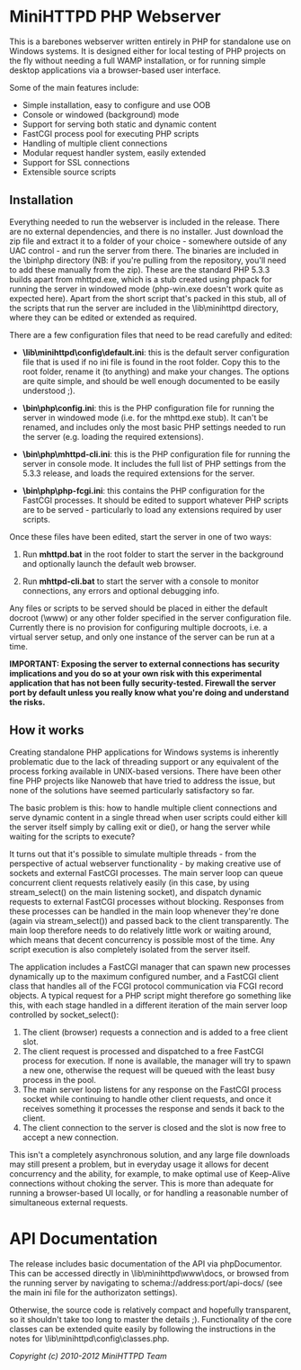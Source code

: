 # MiniHTTPD PHP Webserver 

This is a barebones webserver written entirely in PHP for standalone use on 
Windows systems. It is designed either for local testing of PHP projects on 
the fly without needing a full WAMP installation, or for running simple 
desktop applications via a browser-based user interface. 

Some of the main features include: 

- Simple installation, easy to configure and use OOB
- Console or windowed (background) mode
- Support for serving both static and dynamic content
- FastCGI process pool for executing PHP scripts
- Handling of multiple client connections
- Modular request handler system, easily extended
- Support for SSL connections
- Extensible source scripts 

## Installation 

Everything needed to run the webserver is included in the release. There are 
no external dependencies, and there is no installer. Just download the zip 
file and extract it to a folder of your choice - somewhere outside of any 
UAC control - and run the server from there. The binaries are included in 
the \bin\php directory (NB: if you're pulling from the repository, you'll 
need to add these manually from the zip). These are the standard PHP 5.3.3 
builds apart from mhttpd.exe, which is a stub created using phpack for 
running the server in windowed mode (php-win.exe doesn't work quite as 
expected here). Apart from the short script that's packed in this stub, all 
of the scripts that run the server are included in the \lib\minihttpd 
directory, where they can be edited or extended as required. 

There are a few configuration files that need to be read carefully and 
edited: 

- **\lib\minihttpd\config\default.ini**: this is the default server configuration 
file that is used if no ini file is found in the root folder. Copy this to 
the root folder, rename it (to anything) and make your changes. The options 
are quite simple, and should be well enough documented to be easily 
understood ;). 

- **\bin\php\config.ini**: this is the PHP configuration file for running 
the server in windowed mode (i.e. for the mhttpd.exe stub). It can't be 
renamed, and includes only the most basic PHP settings needed to run the 
server (e.g. loading the required extensions). 

- **\bin\php\mhttpd-cli.ini**: this is the PHP configuration file for 
running the server in console mode. It includes the full list of PHP 
settings from the 5.3.3 release, and loads the required extensions for the 
server. 

- **\bin\php\php-fcgi.ini**: this contains the PHP configuration for the 
FastCGI processes. It should be edited to support whatever PHP scripts are 
to be served - particularly to load any extensions required by user scripts. 

Once these files have been edited, start the server in one of two ways: 

1. Run **mhttpd.bat** in the root folder to start the server in the 
background and optionally launch the default web browser. 

2. Run **mhttpd-cli.bat** to start the server with a console to monitor 
connections, any errors and optional debugging info. 

Any files or scripts to be served should be placed in either the default 
docroot (\www) or any other folder specified in the server configuration 
file. Currently there is no provision for configuring multiple docroots, 
i.e. a virtual server setup, and only one instance of the server can be run 
at a time. 

**IMPORTANT: Exposing the server to external connections has security 
implications and you do so at your own risk with this experimental 
application that has not been fully security-tested. Firewall the server 
port by default unless you really know what you're doing and understand the 
risks.** 

## How it works 

Creating standalone PHP applications for Windows systems is inherently 
problematic due to the lack of threading support or any equivalent of the 
process forking available in UNIX-based versions. There have been other fine 
PHP projects like Nanoweb that have tried to address the issue, but none of 
the solutions have seemed particularly satisfactory so far. 

The basic problem is this: how to handle multiple client connections and 
serve dynamic content in a single thread when user scripts could either kill 
the server itself simply by calling exit or die(), or hang the server while 
waiting for the scripts to execute? 

It turns out that it's possible to simulate multiple threads - from the 
perspective of actual webserver functionality - by making creative use of 
sockets and external FastCGI processes. The main server loop can queue 
concurrent client requests relatively easily (in this case, by using 
stream_select() on the main listening socket), and dispatch dynamic requests 
to external FastCGI processes without blocking. Responses from these 
processes can be handled in the main loop whenever they're done (again via 
stream_select()) and passed back to the client transparently. The main loop 
therefore needs to do relatively little work or waiting around, which means 
that decent concurrency is possible most of the time. Any script execution 
is also completely isolated from the server itself. 

The application includes a FastCGI manager that can spawn new processes 
dynamically up to the maximum configured number, and a FastCGI client class 
that handles all of the FCGI protocol communication via FCGI record objects. 
A typical request for a PHP script might therefore go something like this, 
with each stage handled in a different iteration of the main server loop 
controlled by socket_select(): 

1. The client (browser) requests a connection and is added to a free client 
slot. 
2. The client request is processed and dispatched to a free FastCGI process 
for execution. If none is available, the manager will try to spawn a new 
one, otherwise the request will be queued with the least busy process in the 
pool. 
3. The main server loop listens for any response on the FastCGI process 
socket while continuing to handle other client requests, and once it 
receives something it processes the response and sends it back to the 
client. 
4. The client connection to the server is closed and the slot is now free to 
accept a new connection. 

This isn't a completely asynchronous solution, and any large file downloads 
may still present a problem, but in everyday usage it allows for decent 
concurrency and the ability, for example, to make optimal use of Keep-Alive 
connections without choking the server. This is more than adequate for 
running a browser-based UI locally, or for handling a reasonable number of 
simultaneous external requests. 

# API Documentation 

The release includes basic documentation of the API via phpDocumentor. This 
can be accessed directly in \lib\minihttpd\www\docs, or browsed from the 
running server by navigating to schema://address:port/api-docs/ (see the 
main ini file for the authorizaton settings). 

Otherwise, the source code is relatively compact and hopefully transparent, 
so it shouldn't take too long to master the details ;). Functionality of the 
core classes can be extended quite easily by following the instructions in 
the notes for \lib\minihttpd\config\classes.php. 

*Copyright (c) 2010-2012 MiniHTTPD Team* 

